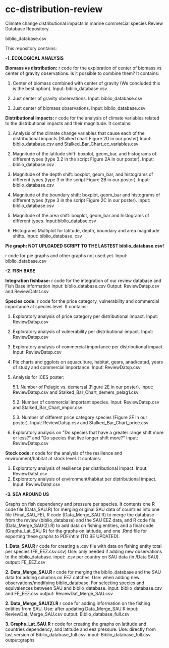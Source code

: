 # cc-distribution-review

Climate change distributional impacts in marine commercial species Review Database Repository.

biblio_database.csv

This repository contains:
 
<strong>-1. ECOLOGICAL ANALYSIS</strong>

<strong>Biomass vs distribution:</strong>
r code for the exploration of center of biomass vs center of gravity observations. Is it possible to combine them? It contains:

1. Center of biomass combined with center of gravity (We concluded this is the best option). Input: biblio_database.csv

2. Just center of gravity observations. Input: biblio_database.csv

3. Just center of biomass observations. Input: biblio_database.csv

<strong>Distributional impacts:</strong> 
r code for the analysis of climate variables related to the distributional impacts and their magnitude. It contains:

1. Analysis of the climate change variables that cause each of the distributional impacts (Stalked chart Figure 2D in our poster) Input: biblio_database.csv and Stalked_Bar_Chart_cc_variables.csv

2. Magnitude of the latitude shift: boxplot, geom_bar, and histograms of different types (type 3.2 in the script Figure 2A in our poster). Input: biblio_database.csv

3. Magnitude of the depth shift: boxplot, geom_bar, and histograms of different types (type 3 in the script Figure 2B in our poster). Input: biblio_database.csv

4. Magnitude of the boundary shift: boxplot, geom_bar and histograms of different types (type 3 in the script Figure 2C in our poster). Input: biblio_database.csv

5. Magnitude of the area shift: boxplot, geom_bar and histograms of different types. Input:biblio_databse.csv

6. Histograms Multiplot for latitude, depth, boundary and area magnitude shifts. Input: biblio_database. csv


<strong>Pie graph: NOT UPLOADED SCRIPT TO THE LASTEST biblio_database.csv!</strong>

r code for pie graphs and other graphs not used yet. Input: biblio_database.csv

<strong>-2. FISH BASE </strong>

<strong>Integration fishbase:</strong>
r code for the integration of our review database and Fish Base information 
Input: biblio_database.csv
Output: ReviewDatsp.csv and ReviewDatst.csv

<strong>Species code:</strong>
r code for the price category, vulnerability and commercial importance at species level. It contains:

1. Exploratory analysis of price category per distributional impact. Input: ReviewDatsp.csv

2. Exploratory analysis of vulnerability per distributional impact. Input: ReviewDatsp.csv

3. Exploratory analysis of commercial importance per distributional impact. Input: ReviewDatsp.csv

4. Pie charts and ggplots on aquaculture, habitat, gears, anad/catad, years of study and commercial importance. Input: ReviewDatsp.csv

5. Analysis for ICES poster:

     5.1. Number of Pelagic vs. demersal (Figure 2E in our poster). Input: ReviewDatsp.csv and Stalked_Bar_Chart_demers_pelag1.csv

     5.2. Number of commercial important species. Input: ReviewDatsp.csv and Stalked_Bar_Chart_impor.csv

     5.3. Number of different price category species (Figure 2F in our poster). Input: ReviewDatsp.csv and Stalked_Bar_Chart_price.csv

6. Exploratory analysis on "Do species that have a greater range shift more or less?" and "Do species that live longer shift more?" Input: ReviewDatsp.csv

<strong>Stock code:</strong>
r code for the analysis of the resilience and environment/habitat at stock level. It contains:

1. Exploratory analysis of resilience per distributional impact. Input: ReviewDatst.csv
2. Exploratory analysis of environment/habitat per distributional impact. Input: ReviewDatst.csv

<strong>-3. SEA AROUND US</strong>

Graphs on fish dependency  and pressure per species.
It contents one R code file (Data_SAU.R) for merging original SAU data of countries into one file (Final_SAU_FE), R code (Data_Merge_SAU.R) to merge the database from the review (biblio_database) and the SAU EEZ data, and  R code file (Data_Merge_SAU(2).R) to add data on fishing entities, and a final code (Graphs_Lat_SAU.R) for the graphs on latitude, and one .Rmd file for exporting these graphs to PDF/htlm (TO BE UPDATED). 


<strong>1. Data_SAU.R</strong>
r code for creating a .csv file with data on fishing entity total per species (FE_EEZ.csv.csv)
Use: only needed if adding new observations to the biblio_database.
input: .csv per country on SAU data (in /Data SAU)
output: FE_EEZ.csv

<strong>2. Data_Merge_SAU.R</strong>
r code for merging the biblio_database and the SAU data for adding columns on EEZ catches. 
Use: when adding new observations/modifying biblio_database. For selecting species and equivalences between SAU and biblio_database.
input: biblio_database.csv and FE_EEZ.csv
output: ReviewDat_Merge_SAU.csv

<strong>2. Data_Merge_SAU(2).R</strong>
r code for adding information on the fishing entities from SAU. 
Use: after updating Data_Merge_SAU.R
input: ReviewDat_Merge_SAU.csv
output: Biblio_database_full.csv

<strong>3. Graphs_Lat_SAU.R</strong>
r code for creating the graphs on latitude and countries dependency,  and latitude and eez pressure.
Use: directly from last version of Biblio_database_full.csv.
input: Biblio_database_full.csv
output:graphs



